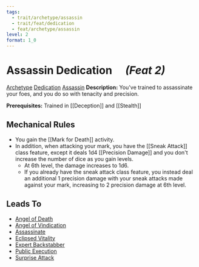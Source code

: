 ```yaml
---
tags:
  - trait/archetype/assassin
  - trait/feat/dedication
  - feat/archetype/assassin
level: 2
format: 1_0
---
```

# Assassin Dedication  &emsp;*(Feat 2)*

[Archetype](Archetype.md "Feat Trait") [Dedication](Dedication.md "Feat Trait") [Assassin](Assassin.md "Class Trait")
**Description:** You've trained to assassinate your foes, and you do so with tenacity and precision.

**Prerequisites:** Trained in [[Deception]] and [[Stealth]]

## Mechanical Rules

- You gain the [[Mark for Death]] activity.
- In addition, when attacking your mark, you have the [[Sneak Attack]] class feature, except it deals 1d4 [[Precision Damage]] and you don't increase the number of dice as you gain levels.
	- At 6th level, the damage increases to 1d6.
	- If you already have the sneak attack class feature, you instead deal an additional 1 precision damage with your sneak attacks made against your mark, increasing to 2 precision damage at 6th level.

## Leads To

- [Angel of Death](https://2e.aonprd.com/Feats.aspx?ID=6260)
- [Angel of Vindication](https://2e.aonprd.com/Feats.aspx?ID=3612)
- [Assassinate](https://2e.aonprd.com/Feats.aspx?ID=6261)
- [Eclipsed Vitality](https://2e.aonprd.com/Feats.aspx?ID=3613)
- [Expert Backstabber](https://2e.aonprd.com/Feats.aspx?ID=6258)
- [Public Execution](https://2e.aonprd.com/Feats.aspx?ID=4143)
- [Surprise Attack](https://2e.aonprd.com/Feats.aspx?ID=6259)